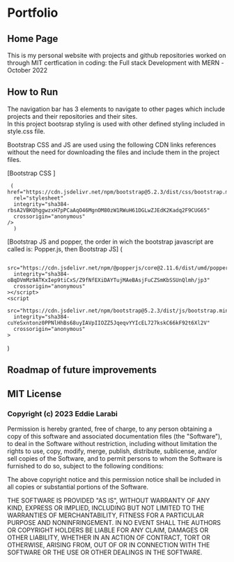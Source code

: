 <!-- @format -->

# Portfolio

## Home Page ##
  <p>
  This is my personal website with projects and github repositories  worked on through MIT certfication in coding: the Full stack Development with MERN -October 2022 
  </p>

## How to Run ##
<p>
The navigation bar has 3 elements to navigate to other pages which include projects and their repositories and their sites.<br>
In this project bootsrap styling is used with other defined styling included in style.css file.
</p>
Bootstrap CSS and JS are used using the following CDN links references without the need for downloading the files and include them in the project files. 
<p>
[Bootstrap CSS ]

     ( href="https://cdn.jsdelivr.net/npm/bootstrap@5.2.3/dist/css/bootstrap.min.css"
      rel="stylesheet"
      integrity="sha384-rbsA2VBKQhggwzxH7pPCaAqO46MgnOM80zW1RWuH61DGLwZJEdK2Kadq2F9CUG65"
      crossorigin="anonymous"
    />
      )
<p/>
<p>
  [Bootstrap JS and popper, the order in wich the bootstrap javascript are called is:  Popper.js, then Bootstrap JS]
  ( 
  
      src="https://cdn.jsdelivr.net/npm/@popperjs/core@2.11.6/dist/umd/popper.min.js"
      integrity="sha384-oBqDVmMz9ATKxIep9tiCxS/Z9fNfEXiDAYTujMAeBAsjFuCZSmKbSSUnQlmh/jp3"
      crossorigin="anonymous"
    ></script>
    <script
      src="https://cdn.jsdelivr.net/npm/bootstrap@5.2.3/dist/js/bootstrap.min.js"
      integrity="sha384-cuYeSxntonz0PPNlHhBs68uyIAVpIIOZZ5JqeqvYYIcEL727kskC66kF92t6Xl2V"
      crossorigin="anonymous"
    >
  )
  </p>

## Roadmap of future improvements ##

## MIT License ##

### Copyright (c) 2023 Eddie Larabi ###
<p>
Permission is hereby granted, free of charge, to any person obtaining a copy
of this software and associated documentation files (the "Software"), to deal
in the Software without restriction, including without limitation the rights
to use, copy, modify, merge, publish, distribute, sublicense, and/or sell
copies of the Software, and to permit persons to whom the Software is
furnished to do so, subject to the following conditions:

The above copyright notice and this permission notice shall be included in all
copies or substantial portions of the Software.

THE SOFTWARE IS PROVIDED "AS IS", WITHOUT WARRANTY OF ANY KIND, EXPRESS OR
IMPLIED, INCLUDING BUT NOT LIMITED TO THE WARRANTIES OF MERCHANTABILITY,
FITNESS FOR A PARTICULAR PURPOSE AND NONINFRINGEMENT. IN NO EVENT SHALL THE
AUTHORS OR COPYRIGHT HOLDERS BE LIABLE FOR ANY CLAIM, DAMAGES OR OTHER
LIABILITY, WHETHER IN AN ACTION OF CONTRACT, TORT OR OTHERWISE, ARISING FROM,
OUT OF OR IN CONNECTION WITH THE SOFTWARE OR THE USE OR OTHER DEALINGS IN THE
SOFTWARE.

</p>
